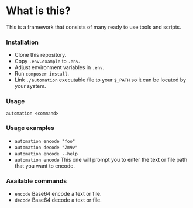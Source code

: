 # What is this?
This is a framework that consists of many ready to use tools and scripts.

### Installation
* Clone this repository.
* Copy `.env.example` to `.env`.
* Adjust environment variables in `.env`.
* Run `composer install`.
* Link `./automation` executable file to your `$_PATH` so it can be located by your system.

### Usage
```automation <command>```

### Usage examples
* ```automation encode "foo"```
* ```automation decode "Zm9v"```
* ```automation encode --help```
* ```automation encode``` This one will prompt you to enter the text or file path that you want to encode.

### Available commands
* `encode` Base64 encode a text or file.
* `decode` Base64 decode a text or file.
